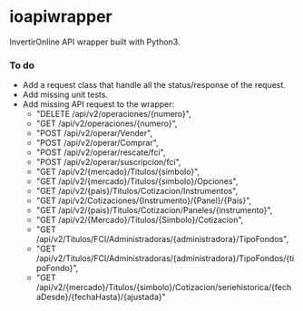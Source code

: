 # ioapiwrapper
InvertirOnline API wrapper built with Python3.

### To do

- Add a request class that handle all the status/response of the request.
- Add missing unit tests.
- Add missing API request to the wrapper:
    - "DELETE /api/v2/operaciones/{numero}",
    - "GET /api/v2/operaciones/{numero}",
    - "POST /api/v2/operar/Vender",
    - "POST /api/v2/operar/Comprar",
    - "POST /api/v2/operar/rescate/fci",
    - "POST /api/v2/operar/suscripcion/fci",
    - "GET /api/v2/{mercado}/Titulos/{simbolo}",
    - "GET /api/v2/{mercado}/Titulos/{simbolo}/Opciones",
    - "GET /api/v2/{pais}/Titulos/Cotizacion/Instrumentos",
    - "GET /api/v2/Cotizaciones/{Instrumento}/{Panel}/{Pais}",
    - "GET /api/v2/{pais}/Titulos/Cotizacion/Paneles/{instrumento}",
    - "GET /api/v2/{Mercado}/Titulos/{Simbolo}/Cotizacion",
    - "GET /api/v2/Titulos/FCI/Administradoras/{administradora}/TipoFondos",
    - "GET /api/v2/Titulos/FCI/Administradoras/{administradora}/TipoFondos/{tipoFondo}",
    - "GET /api/v2/{mercado}/Titulos/{simbolo}/Cotizacion/seriehistorica/{fechaDesde}/{fechaHasta}/{ajustada}"


